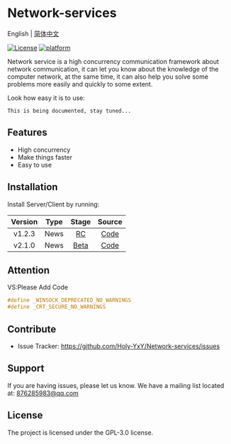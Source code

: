 
# Network-services

 English | [简体中文](./README_CN.md)

[![License](https://img.shields.io/github/license/Acmen-Team/Network-services)](LICENSE)
[![platform](https://img.shields.io/badge/platform-Windows----Linux-lightgrey)]()


Network service is a high concurrency communication framework about network communication, 
it can let you know about the knowledge of the computer network, at the same time, 
it can also help you solve some problems more easily and quickly to some extent.
 
Look how easy it is to use:
 
    This is being documented, stay tuned...
 
Features
--------
 
- High concurrency
- Make things faster
- Easy to use

Installation
------------
 
Install Server/Client by running:

 | Version | Type | Stage | Source |
 | :----:| :----: | :----: | :----:|
 | v1.2.3 | News | [RC](https://github.com/Holy-YxY/Network-services/tree/master/dist) | [Code](https://github.com/Holy-YxY/Network-services/tree/master/src) |
 | v2.1.0 | News | [Beta]() | [Code](https://github.com/Holy-YxY/Network-services/tree/master/src) |

Attention
------------

VS:Please Add Code
 ```C++
#define _WINSOCK_DEPRECATED_NO_WARNINGS
#define _CRT_SECURE_NO_WARNINGS
```
 
Contribute
----------
 
- Issue Tracker: https://github.com/Holy-YxY/Network-services/issues
 
Support
-------
 
If you are having issues, please let us know.
We have a mailing list located at: 876285983@qq.com
 
License
-------
 
The project is licensed under the GPL-3.0 license.
